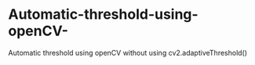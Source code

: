 # Automatic-threshold-using-openCV-
Automatic threshold  using openCV  without using cv2.adaptiveThreshold()
